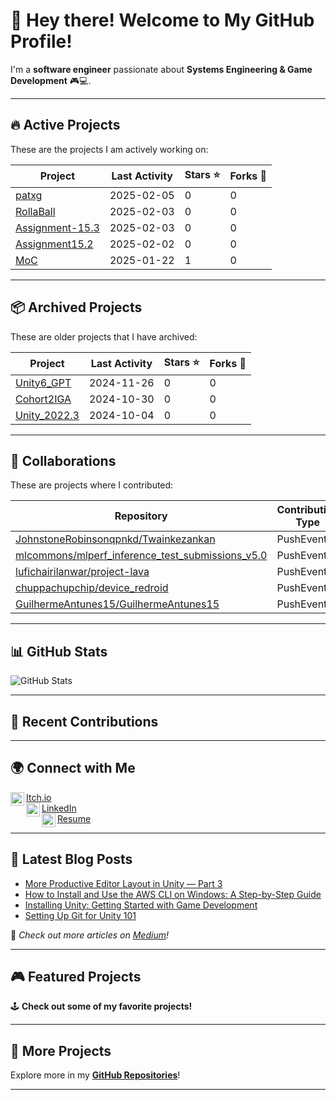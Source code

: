 # 👋 Hey there! Welcome to My GitHub Profile!  

I'm a **software engineer** passionate about **Systems Engineering & Game Development** 🎮💻.

---

## 🔥 Active Projects
These are the projects I am actively working on:

| Project | Last Activity | Stars ⭐ | Forks 🍴 |
|---------|--------------|----------|---------|
| [patxg](https://github.com/patxg/patxg) | 2025-02-05 | 0 | 0 |
| [RollaBall](https://github.com/patxg/RollaBall) | 2025-02-03 | 0 | 0 |
| [Assignment-15.3](https://github.com/patxg/Assignment-15.3) | 2025-02-03 | 0 | 0 |
| [Assignment15.2](https://github.com/patxg/Assignment15.2) | 2025-02-02 | 0 | 0 |
| [MoC](https://github.com/GuiltyGamesStudio/MoC) | 2025-01-22 | 1 | 0 |

---

## 📦 Archived Projects
These are older projects that I have archived:

| Project | Last Activity | Stars ⭐ | Forks 🍴 |
|---------|--------------|----------|---------|
| [Unity6_GPT](https://github.com/patxg/Unity6_GPT) | 2024-11-26 | 0 | 0 |
| [Cohort2IGA](https://github.com/patxg/Cohort2IGA) | 2024-10-30 | 0 | 0 |
| [Unity_2022.3](https://github.com/patxg/Unity_2022.3) | 2024-10-04 | 0 | 0 |

---

## 🤝 Collaborations
These are projects where I contributed:

| Repository | Contribution Type |
|------------|------------------|
| [JohnstoneRobinsonqpnkd/Twainkezankan](https://github.com/JohnstoneRobinsonqpnkd/Twainkezankan) | PushEvent |
| [mlcommons/mlperf_inference_test_submissions_v5.0](https://github.com/mlcommons/mlperf_inference_test_submissions_v5.0) | PushEvent |
| [lufichairilanwar/project-lava](https://github.com/lufichairilanwar/project-lava) | PushEvent |
| [chuppachupchip/device_redroid](https://github.com/chuppachupchip/device_redroid) | PushEvent |
| [GuilhermeAntunes15/GuilhermeAntunes15](https://github.com/GuilhermeAntunes15/GuilhermeAntunes15) | PushEvent |

---

## 📊 GitHub Stats  
![GitHub Stats](https://github-readme-stats.vercel.app/api?username=patxg&show_icons=true&theme=radical)  

---

## 🚀 Recent Contributions  
<!-- RECENT_COMMITS -->

---

## 🌍 Connect with Me  

[<img align="left" width="22px" src="https://assetsio.reedpopcdn.com/Itch.io_logo.jpg?width=1200&height=1200&fit=crop&quality=100&format=png&enable=upscale&auto=webp"/> Itch.io](https://patxg.itch.io/)  
[<img align="left" width="22px" src="https://cdn-icons-png.flaticon.com/512/174/174857.png"/> LinkedIn](https://www.linkedin.com/in/guillen1/)  
[<img align="left" width="22px" src="http://samuelarminana.com/favicon.ico"/> Resume](https://patx.GitHub.io/resume)  

---

## 📝 Latest Blog Posts  
<!-- BLOG-POST-LIST:START -->
- [More Productive Editor Layout in Unity — Part 3](https://medium.com/@pat.x.guillen/more-productive-editor-layout-in-unity-part-3-7f705b43eb2e)
- [How to Install and Use the AWS CLI on Windows: A Step-by-Step Guide](https://medium.com/@pat.x.guillen/how-to-install-and-use-the-aws-cli-on-windows-5a4fa5b0e26c)
- [Installing Unity: Getting Started with Game Development](https://medium.com/@pat.x.guillen/installing-unity-d06e7728bd11)
- [Setting Up Git for Unity 101](https://medium.com/@pat.x.guillen/setting-up-git-for-unity-101-25497672b0ef)
<!-- BLOG-POST-LIST:END -->

🔹 *Check out more articles on [Medium](https://medium.com/@pat.x.guillen)!*

---

## 🎮 Featured Projects  

🕹️ **Check out some of my favorite projects!**  
<!--  
Example format for featured games:  

### 🏆 Game Name  
📝 *Description of the game/project...*  
🔗 [Play Now](https://link-to-game.com)  
<img src="https://i.imgur.com/tSyEpnJ.png" align="left" width="400px"/>  
-->  

---

## 💾 More Projects  
Explore more in my **[GitHub Repositories](https://github.com/patxg?tab=repositories)**!  

---
